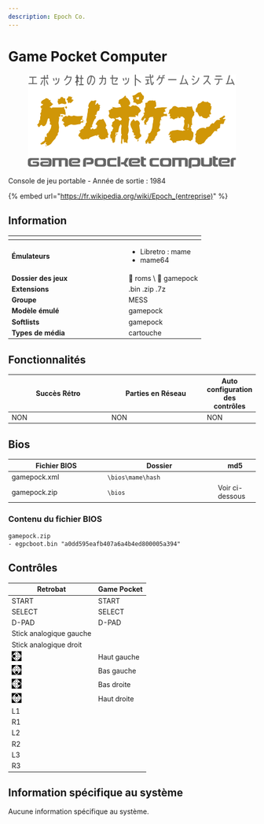 ```yaml
---
description: Epoch Co.
---
```


# Game Pocket Computer

<div align="left">

<figure><img src="https://raw.githubusercontent.com/fabricecaruso/es-theme-carbon/52ff37c9e265587d006945a2ba695b5a962b3a3d/art/logos/gamepock.svg" alt=""><figcaption></figcaption></figure>

</div>

Console de jeu portable - Année de sortie : 1984

{% embed url="https://fr.wikipedia.org/wiki/Epoch_(entreprise)" %}

## Information

<table data-header-hidden><thead><tr><th width="224"></th><th></th></tr></thead><tbody><tr><td><strong>Émulateurs</strong></td><td><ul><li>Libretro : mame</li><li>mame64</li></ul></td></tr><tr><td><strong>Dossier des jeux</strong></td><td><span data-gb-custom-inline data-tag="emoji" data-code="1f4c2">📂</span> roms \ <span data-gb-custom-inline data-tag="emoji" data-code="1f4c2">📂</span> gamepock</td></tr><tr><td><strong>Extensions</strong></td><td>.bin .zip .7z</td></tr><tr><td><strong>Groupe</strong></td><td>MESS</td></tr><tr><td><strong>Modèle émulé</strong></td><td>gamepock</td></tr><tr><td><strong>Softlists</strong></td><td>gamepock</td></tr><tr><td><strong>Types de média</strong></td><td>cartouche</td></tr></tbody></table>

## Fonctionnalités

<table><thead><tr><th width="256">Succès Rétro</th><th width="243">Parties en Réseau</th><th>Auto configuration des contrôles</th></tr></thead><tbody><tr><td>NON</td><td>NON</td><td>NON</td></tr></tbody></table>

## Bios

<table><thead><tr><th width="181">Fichier BIOS</th><th width="211">Dossier</th><th>md5</th></tr></thead><tbody><tr><td>gamepock.xml</td><td><code>\bios\mame\hash</code></td><td></td></tr><tr><td>gamepock.zip</td><td><code>\bios</code></td><td>Voir ci-dessous</td></tr></tbody></table>

### Contenu du fichier BIOS

```
gamepock.zip
- egpcboot.bin "a0dd595eafb407a6a4b4ed800005a394"
```

## Contrôles

| Retrobat                                       | Game Pocket |
| ---------------------------------------------- | ----------- |
| START                                          | START       |
| SELECT                                         | SELECT      |
| D-PAD                                          | D-PAD       |
| Stick analogique gauche                        |             |
| Stick analogique droit                         |             |
| ![](<../../../.gitbook/assets/image (32).png>) | Haut gauche |
| ![](<../../../.gitbook/assets/image (19).png>) | Bas gauche  |
| ![](<../../../.gitbook/assets/image (6).png>)  | Bas droite  |
| ![](<../../../.gitbook/assets/image (34).png>) | Haut droite |
| L1                                             |             |
| R1                                             |             |
| L2                                             |             |
| R2                                             |             |
| L3                                             |             |
| R3                                             |             |

## Information spécifique au système

Aucune information spécifique au système.

